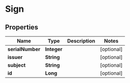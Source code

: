 # Sign

## Properties
Name | Type | Description | Notes
------------ | ------------- | ------------- | -------------
**serialNumber** | **Integer** |  |  [optional]
**issuer** | **String** |  |  [optional]
**subject** | **String** |  |  [optional]
**id** | **Long** |  |  [optional]
